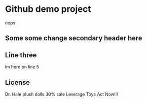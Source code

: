 # Github demo project





oops














## Some  some change secondary header here

## Line three

im here on line 5
## License

Dr. Hale plush dolls 30% sale Leverage Toys Act Now!!!
